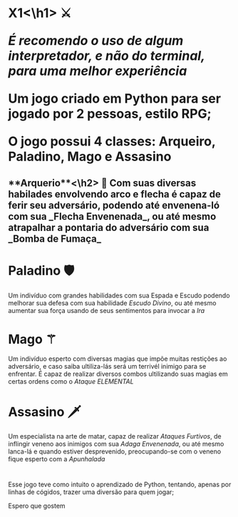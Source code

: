<h1>X1<\h1> ⚔️

_É recomendo o uso de algum interpretador, e não do terminal, para uma melhor experiência_

Um jogo criado em Python para ser jogado por 2 pessoas, estilo RPG;

O jogo possui 4 classes: Arqueiro, Paladino, Mago e Assasino

<h2>**Arquerio**<\h2> 🏹
Com suas diversas habilades envolvendo arco e flecha é capaz de ferir seu adversário, podendo até envenena-ló com sua _Flecha Envenenada_, ou até mesmo atrapalhar a pontaria do adversário com sua _Bomba de Fumaça_

# **Paladino** 🛡️
Um indivíduo com grandes habilidades com sua Espada e Escudo podendo melhorar sua defesa com sua habilidade _Escudo Divino_, ou até mesmo aumentar sua força usando de seus sentimentos para invocar a _Ira_

# **Mago** ⚚
Um indivíduo esperto com diversas magias que impõe muitas restições ao adversário, e caso saiba ultiliza-lás será um terrivél inimigo para se enfrentar. É capaz de realizar diversos combos ultilizando suas magias em certas ordens como o _Ataque ELEMENTAL_

# **Assasino** 🗡️
Um especialista na arte de matar, capaz de realizar _Ataques Furtivos_, de inflingir veneno aos inimigos com sua _Adaga Envenenada_, ou até mesmo lanca-lá e quando estiver desprevenido, preocupando-se com o veneno fique esperto com a _Apunhalada_

#
Esse jogo teve como intuito o aprendizado de Python, tentando, apenas por linhas de cógidos, trazer uma diversão para quem jogar;

Espero que gostem
